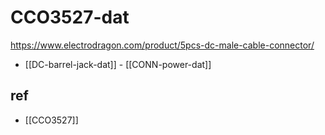 
# CCO3527-dat

https://www.electrodragon.com/product/5pcs-dc-male-cable-connector/


- [[DC-barrel-jack-dat]] - [[CONN-power-dat]]


## ref 

- [[CCO3527]]